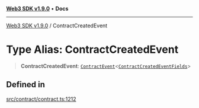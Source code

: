 [**Web3 SDK v1.9.0**](../README.md) • **Docs**

***

[Web3 SDK v1.9.0](../globals.md) / ContractCreatedEvent

# Type Alias: ContractCreatedEvent

> **ContractCreatedEvent**: [`ContractEvent`](../interfaces/ContractEvent.md)\<[`ContractCreatedEventFields`](ContractCreatedEventFields.md)\>

## Defined in

[src/contract/contract.ts:1212](https://github.com/Mystic-Nayy/alephium-web3/blob/ee41f5e0e7d7fb0b155fe62f05b2ac03772895ca/packages/web3/src/contract/contract.ts#L1212)
